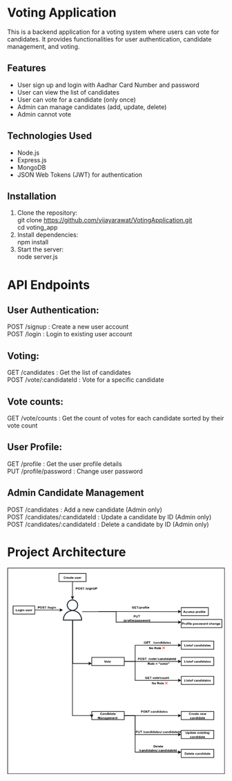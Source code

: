# Voting Application

This is a backend application for a voting system where users can vote for candidates. It provides functionalities for user authentication, candidate management, and voting.

## Features

- User sign up and login with Aadhar Card Number and password
- User can view the list of candidates
- User can vote for a candidate (only once)
- Admin can manage candidates (add, update, delete)
- Admin cannot vote

## Technologies Used

- Node.js
- Express.js
- MongoDB
- JSON Web Tokens (JWT) for authentication

## Installation

1. Clone the repository:<br>
   git clone https://github.com/vijayarawat/VotingApplication.git <br>
   cd voting_app <br>
2. Install dependencies: <br>
   npm install<br>
3. Start the server:<br>
    node server.js

# API Endpoints
## User Authentication:
POST /signup : Create a new user account <br>
POST /login : Login to existing user account<br>

## Voting: 
GET  /candidates : Get the list of candidates <br>
POST /vote/:candidateId : Vote for a specific candidate<br>

## Vote counts:
GET /vote/counts :  Get the count of votes for each candidate sorted by their vote count <br>
    
## User Profile:
GET /profile : Get the user profile details <br>
PUT /profile/password : Change user  password <br>

## Admin Candidate Management 
POST /candidates : Add a new candidate (Admin only) <br>
POST /candidates/:candidateId : Update a candidate by ID (Admin only) <br>
POST /candidates/:candidateId : Delete a candidate by ID (Admin only) <br>


# Project Architecture
![Project Architecture](assets/architecture.png)


